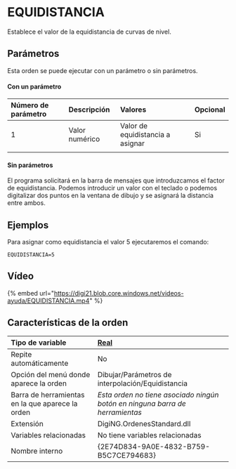# EQUIDISTANCIA

Establece el valor de la equidistancia de curvas de nivel.

## Parámetros

Esta orden se puede ejecutar con un parámetro o sin parámetros.

#### Con un parámetro

| Número de parámetro | Descripción | Valores | Opcional |
| :--- | :--- | :--- | :--- |
| 1 | Valor numérico | Valor de equidistancia a asignar | Si |
|  |  |  |  |

#### Sin parámetros

El programa solicitará en la barra de mensajes que introduzcamos el factor de equidistancia. Podemos introducir un valor con el teclado o podemos digitalizar dos puntos en la ventana de dibujo y se asignará la distancia entre ambos.

## Ejemplos

Para asignar como equidistancia el valor 5 ejecutaremos el comando:

```text
EQUIDISTANCIA=5
```

## Vídeo

{% embed url="https://digi21.blob.core.windows.net/videos-ayuda/EQUIDISTANCIA.mp4" %}

## Características de la orden

| Tipo de variable | [Real](../../../ordenes/variables/variables-reales.md) |
| :--- | :--- |
| Repite automáticamente | No |
| Opción del menú donde aparece la orden | Dibujar/Parámetros de interpolación/Equidistancia |
| Barra de herramientas en la que aparece la orden | _Esta orden no tiene asociado ningún botón en ninguna barra de herramientas_ |
| Extensión | DigiNG.OrdenesStandard.dll |
| Variables relacionadas | No tiene variables relacionadas |
| Nombre interno | {2E74D834-9A0E-4832-B759-B5C7CE794683} |

